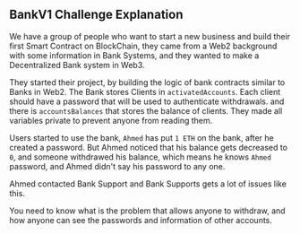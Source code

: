 ## BankV1 Challenge Explanation

We have a group of people who want to start a new business and build their first Smart Contract on BlockChain, they came from a Web2 background with some information in Bank Systems, and they wanted to make a Decentralized Bank system in Web3.

They started their project, by building the logic of bank contracts similar to Banks in Web2. The Bank stores Clients in `activatedAccounts`. Each client should have a password that will be used to authenticate withdrawals. and there is `accountsBalances` that stores the balance of clients. They made all variables private to prevent anyone from reading them.

Users started to use the bank, `Ahmed` has put `1 ETH` on the bank, after he created a password. But Ahmed noticed that his balance gets decreased to `0`, and someone withdrawed his balance, which means he knows `Ahmed` password, and Ahmed didn't say his password to any one.

Ahmed contacted Bank Support and Bank Supports gets a lot of issues like this.

You need to know what is the problem that allows anyone to withdraw, and how anyone can see the passwords and information of other accounts.
